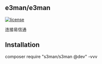 ## e3man/e3man 

[![license](https://img.shields.io/badge/license-MIT-brightgreen.svg)](https://github.com/JulianYangJingJun/s3man)



连接易信通

## Installation
composer require "s3man/s3man  @dev" -vvv
